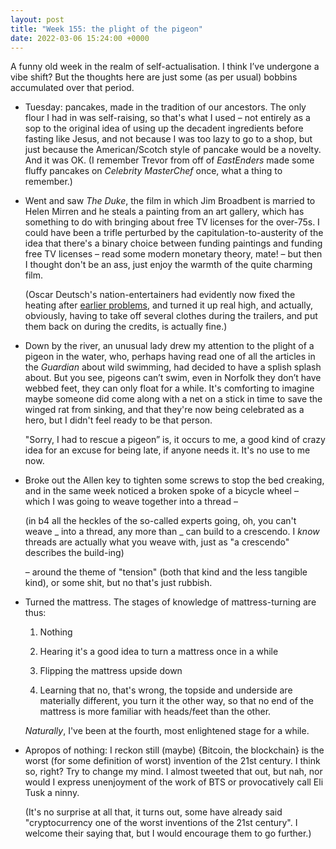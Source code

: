 ```yaml
---
layout: post
title: "Week 155: the plight of the pigeon"
date: 2022-03-06 15:24:00 +0000
---
```


A funny old week in the realm of self-actualisation. I think I’ve undergone a vibe shift? But the thoughts here are just some (as per usual) bobbins accumulated over that period.

- Tuesday: pancakes, made in the tradition of our ancestors.
  The only flour I had in was self-raising, so that's what I used – not entirely as a sop to the original idea of using up the decadent ingredients before fasting like Jesus, and not because I was too lazy to go to a shop, but just because the American/Scotch style of pancake would be a novelty. And it was OK. (I remember Trevor from off of <cite>EastEnders</cite> made some fluffy pancakes on <cite>Celebrity MasterChef</cite> once, what a thing to remember.)

- Went and saw _The Duke_, the film in which Jim Broadbent is married to Helen Mirren and he steals a painting from an art gallery,
  which has something to do with bringing about free TV licenses for the over-75s.
  I could have been a trifle perturbed by the capitulation-to-austerity of the idea that there's a binary choice between funding paintings and funding free TV licenses – read some modern monetary theory, mate! – but then I thought don't be an ass, just enjoy the warmth of the quite charming film.

  (Oscar Deutsch's nation-entertainers had evidently now fixed the heating after [earlier problems](/2022/02/week-151), and turned it up real high, and actually, obviously, having to take off several clothes during the trailers, and put them back on during the credits, is actually fine.)

- Down by the river, an unusual lady drew my attention to the plight of a pigeon in the water,
  who, perhaps having read one of all the articles in the <cite>Guardian</cite> about wild swimming,
  had decided to have a splish splash about. But you see, pigeons can’t swim, even in Norfolk they don’t have webbed feet, they can only float for a while.
  It's comforting to imagine maybe someone did come along with a net on a stick in time to save the winged rat from sinking,
  and that they're now being celebrated as a hero, but I didn't feel ready to be that person.

  "Sorry, I had to rescue a pigeon” is, it occurs to me, a good kind of crazy idea for an excuse for being late, if anyone needs it. It's no use to me now. 

- Broke out the Allen key to tighten some screws to stop the bed creaking, and in the same week noticed a broken spoke of a bicycle wheel – which I was going to weave together into a thread –

  (in b4 all the heckles of the so-called experts going, oh, you can't weave _ into a thread, any more than _ can build to a crescendo.
  I _know_ threads are actually what you weave with, just as "a crescendo" describes the build-ing)

  – around the theme of "tension" (both that kind and the less tangible kind), or some shit, but no that's just rubbish.

- Turned the mattress. The stages of knowledge of mattress-turning are thus:

  1. Nothing

  2. Hearing it's a good idea to turn a mattress once in a while

  3. Flipping the mattress upside down

  4. Learning that no, that's wrong, the topside and underside are materially different, you turn it the other way, so that no end of the mattress is more familiar with heads/feet than the other.

  _Naturally_, I've been at the fourth, most enlightened stage for a while.

- Apropos of nothing: I reckon still (maybe) {Bitcoin, the blockchain} is the worst (for some definition of worst) invention of the 21st century.
  I think so, right? Try to change my mind.
  I almost tweeted that out, but nah, nor would I express unenjoyment of the work of BTS or provocatively call Eli Tusk a ninny.

  (It's no surprise at all that, it turns out, some have already said "cryptocurrency one of the worst inventions of the 21st century". I welcome their saying that, but I would encourage them to go further.)
